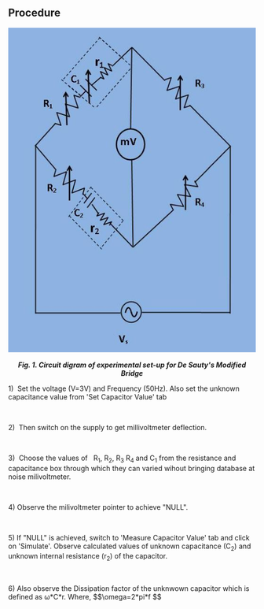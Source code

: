 ## Procedure

<div align="center">

![Rm501 Figure](images/bd4.jpg)

***Fig. 1. Circuit digram of experimental set-up for De Sauty's Modified Bridge***
	</div>
<p>1) &nbsp;Set the voltage (V=3V) and Frequency (50Hz). Also set the unknown capacitance value from 'Set Capacitor Value' tab</p>
							<br />
							<p>2) &nbsp;Then switch on the supply to get millivoltmeter deflection.</p>
							<br />
							<p>3) &nbsp;Choose the values of &nbsp; R<sub>1</sub>, R<sub>2</sub>, R<sub>3</sub> R<sub>4 </sub> and C<sub>1</sub> from the resistance and capacitance box through which they can varied wihout bringing database at noise milivoltmeter.</p>
							<br /> 
							<p>4) Observe the milivoltmeter pointer to achieve "NULL".</p>
							<br /> 
							<p>5) If "NULL" is achieved, switch to 'Measure Capacitor Value' tab and click on 'Simulate'. Observe calculated values of unknown capacitance (C<sub>2</sub>) and unknown internal resistance (r<sub>2</sub>) of the capacitor.</p>
							<br /> 
							<p>6) Also observe the Dissipation factor of the unknwown capacitor which is defined as  ω*C*r. Where,  $$\omega=2*pi*f $$

<script id="MathJax-script" async src="https://cdn.jsdelivr.net/npm/mathjax@3/es5/tex-mml-chtml.js"></script>

